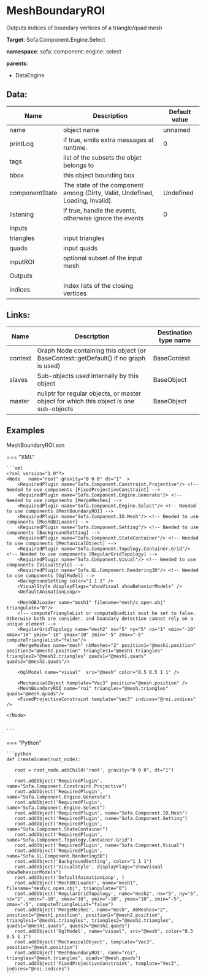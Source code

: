 # MeshBoundaryROI

Outputs indices of boundary vertices of a triangle/quad mesh


__Target__: Sofa.Component.Engine.Select

__namespace__: sofa::component::engine::select

__parents__:

- DataEngine

## Data: 

<table>
    <thead>
        <tr>
            <th>Name</th>
            <th>Description</th>
            <th>Default value</th>
        </tr>
    </thead>
    <tbody>
	<tr>
		<td>name</td>
		<td>
object name
		</td>
		<td>unnamed</td>
	</tr>
	<tr>
		<td>printLog</td>
		<td>
if true, emits extra messages at runtime.
		</td>
		<td>0</td>
	</tr>
	<tr>
		<td>tags</td>
		<td>
list of the subsets the objet belongs to
		</td>
		<td></td>
	</tr>
	<tr>
		<td>bbox</td>
		<td>
this object bounding box
		</td>
		<td></td>
	</tr>
	<tr>
		<td>componentState</td>
		<td>
The state of the component among (Dirty, Valid, Undefined, Loading, Invalid).
		</td>
		<td>Undefined</td>
	</tr>
	<tr>
		<td>listening</td>
		<td>
if true, handle the events, otherwise ignore the events
		</td>
		<td>0</td>
	</tr>
	<tr>
		<td colspan="3">Inputs</td>
	</tr>
	<tr>
		<td>triangles</td>
		<td>
input triangles
		</td>
		<td></td>
	</tr>
	<tr>
		<td>quads</td>
		<td>
input quads
		</td>
		<td></td>
	</tr>
	<tr>
		<td>inputROI</td>
		<td>
optional subset of the input mesh
		</td>
		<td></td>
	</tr>
	<tr>
		<td colspan="3">Outputs</td>
	</tr>
	<tr>
		<td>indices</td>
		<td>
Index lists of the closing vertices
		</td>
		<td></td>
	</tr>

</tbody>
</table>

## Links: 


| Name | Description | Destination type name |
| ---- | ----------- | --------------------- |
|context|Graph Node containing this object (or BaseContext::getDefault() if no graph is used)|BaseContext|
|slaves|Sub-objects used internally by this object|BaseObject|
|master|nullptr for regular objects, or master object for which this object is one sub-objects|BaseObject|

## Examples 

MeshBoundaryROI.scn

=== "XML"

    ```xml
    <?xml version="1.0"?>
    <Node 	name="root" gravity="0 0 0" dt="1"  >
        <RequiredPlugin name="Sofa.Component.Constraint.Projective"/> <!-- Needed to use components [FixedProjectiveConstraint] -->
        <RequiredPlugin name="Sofa.Component.Engine.Generate"/> <!-- Needed to use components [MergeMeshes] -->
        <RequiredPlugin name="Sofa.Component.Engine.Select"/> <!-- Needed to use components [MeshBoundaryROI] -->
        <RequiredPlugin name="Sofa.Component.IO.Mesh"/> <!-- Needed to use components [MeshOBJLoader] -->
        <RequiredPlugin name="Sofa.Component.Setting"/> <!-- Needed to use components [BackgroundSetting] -->
        <RequiredPlugin name="Sofa.Component.StateContainer"/> <!-- Needed to use components [MechanicalObject] -->
        <RequiredPlugin name="Sofa.Component.Topology.Container.Grid"/> <!-- Needed to use components [RegularGridTopology] -->
        <RequiredPlugin name="Sofa.Component.Visual"/> <!-- Needed to use components [VisualStyle] -->
        <RequiredPlugin name="Sofa.GL.Component.Rendering3D"/> <!-- Needed to use components [OglModel] -->
        <BackgroundSetting color="1 1 1" />
        <VisualStyle displayFlags="showVisual showBehaviorModels" />
        <DefaultAnimationLoop/>
    
        <MeshOBJLoader name="mesh1" filename="mesh/c_open.obj" triangulate="0"/>
        <!-- computeTriangleList or computeQuadList must be set to false. Otherwise both are consider, and boundary detection cannot rely on a unique element -->
        <RegularGridTopology name="mesh2" nx="5" ny="5" nz="1" xmin="-10" xmax="10" ymin="-10" ymax="10" zmin="-5" zmax="-5" computeTriangleList="false"/>
        <MergeMeshes name="mesh" nbMeshes="2" position1="@mesh1.position" position2="@mesh2.position" triangles1="@mesh1.triangles" triangles2="@mesh2.triangles" quads1="@mesh1.quads" quads2="@mesh2.quads"/>
    
        <OglModel name="visual"  src="@mesh" color="0.5 0.5 1 1" />
    
        <MechanicalObject template="Vec3" position="@mesh.position" />
        <MeshBoundaryROI name="roi" triangles="@mesh.triangles" quads="@mesh.quads"/>
        <FixedProjectiveConstraint template="Vec3" indices="@roi.indices" />
    
    </Node>
    

    ```

=== "Python"

    ```python
    def createScene(root_node):

       root = root_node.addChild('root', gravity="0 0 0", dt="1")

       root.addObject('RequiredPlugin', name="Sofa.Component.Constraint.Projective")
       root.addObject('RequiredPlugin', name="Sofa.Component.Engine.Generate")
       root.addObject('RequiredPlugin', name="Sofa.Component.Engine.Select")
       root.addObject('RequiredPlugin', name="Sofa.Component.IO.Mesh")
       root.addObject('RequiredPlugin', name="Sofa.Component.Setting")
       root.addObject('RequiredPlugin', name="Sofa.Component.StateContainer")
       root.addObject('RequiredPlugin', name="Sofa.Component.Topology.Container.Grid")
       root.addObject('RequiredPlugin', name="Sofa.Component.Visual")
       root.addObject('RequiredPlugin', name="Sofa.GL.Component.Rendering3D")
       root.addObject('BackgroundSetting', color="1 1 1")
       root.addObject('VisualStyle', displayFlags="showVisual showBehaviorModels")
       root.addObject('DefaultAnimationLoop', )
       root.addObject('MeshOBJLoader', name="mesh1", filename="mesh/c_open.obj", triangulate="0")
       root.addObject('RegularGridTopology', name="mesh2", nx="5", ny="5", nz="1", xmin="-10", xmax="10", ymin="-10", ymax="10", zmin="-5", zmax="-5", computeTriangleList="false")
       root.addObject('MergeMeshes', name="mesh", nbMeshes="2", position1="@mesh1.position", position2="@mesh2.position", triangles1="@mesh1.triangles", triangles2="@mesh2.triangles", quads1="@mesh1.quads", quads2="@mesh2.quads")
       root.addObject('OglModel', name="visual", src="@mesh", color="0.5 0.5 1 1")
       root.addObject('MechanicalObject', template="Vec3", position="@mesh.position")
       root.addObject('MeshBoundaryROI', name="roi", triangles="@mesh.triangles", quads="@mesh.quads")
       root.addObject('FixedProjectiveConstraint', template="Vec3", indices="@roi.indices")
    ```

